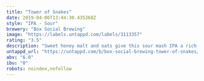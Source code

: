 ```yaml
---
title: "Tower of Snakes"
date: 2019-04-06T13:44:30.435368Z
style: "IPA - Sour"
brewery: "Box Social Brewing"
image: "https://labels.untappd.com/labels/3113357"
rating: "3.5"
description: "Sweet honey malt and oats give this sour mash IPA a rich, creamy body, balanced by floral and citrus tartness from the mash before tropical and orange hop notes round off the flavour. Aromas of marmalade, acacia honey and biscuits with a lightly tart, yet juicy finish."
untappd_url: "https://untappd.com/b/box-social-brewing-tower-of-snakes/3113357"
abv: "6.0"
ibu: "0"
robots: noindex,nofollow
---
```

